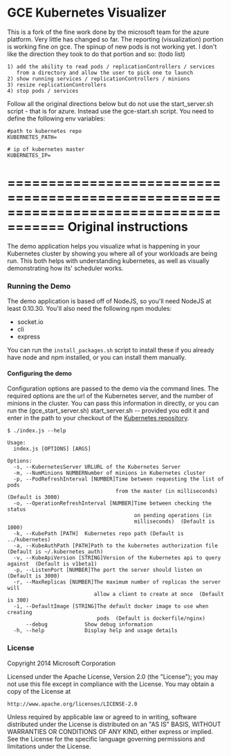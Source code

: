 GCE Kubernetes Visualizer
=====================

This is a fork of the fine work done by the microsoft team for the azure platform.  Very little has changed so far.  The reporting (visualization) portion is working fine on gce.  The spinup of new pods is not working yet.  I don't like the direction they took to do that portion and so: (todo list)

```
1) add the ability to read pods / replicationControllers / services 
   from a directory and allow the user to pick one to launch
2) show running services / replicationControllers / minions
3) resize replicationControllers
4) stop pods / services 
```

Follow all the original directions below but do not use the start_server.sh script - that is for azure.
Instead use the gce-start.sh script.  You need to define the following env variables:

```
#path to kubernetes repo
KUBERNETES_PATH=

# ip of kubernetes master
KUBERNETES_IP=
```
=====================================================================================
Original instructions
=====================================================================================

The demo application helps you visualize what is happening in your Kubernetes cluster by showing you where all of your workloads are being run. This both helps with understanding kubernetes, as well as visually demonstrating how its' scheduler works.

### Running the Demo
The demo application is based off of NodeJS, so you'll need NodeJS at least 0.10.30. You'll also need the following npm modules:

- socket.io
- cli
- express

You can run the `install_packages.sh` script to install these if you already have node and npm installed, or you can install them manually.

#### Configuring the demo

Configuration options are passed to the demo via the command lines. The required options are the url of the Kubernetes server, and the number of minions in the cluster. You can pass this information in directly, or you can run the (gce_start_server.sh) start_server.sh -- provided you edit it and enter in the path to your checkout of the [Kubernetes repository](https://github.com/GoogleCloudPlatform/kubernetes).

```
$ ./index.js --help

Usage:
  index.js [OPTIONS] [ARGS]

Options: 
  -s, --KubernetesServer URLURL of the Kubernetes Server
  -m, --NumMinions NUMBERNumber of minions in Kubernetes cluster
  -p, --PodRefreshInterval [NUMBER]Time between requesting the list of pods 
                                   from the master (in milliseconds)  (Default is 3000)
  -o, --OperationRefreshInterval [NUMBER]Time between checking the status 
                                         on pending operations (in 
                                         milliseconds)  (Default is 1000)
  -k, --KubePath [PATH]  Kubernetes repo path (Default is ../kubernetes)
  -a, --KubeAuthPath [PATH]Path to the kubernetes authorization file (Default is ~/.kubernetes_auth)
  -v, --KubeApiVersion [STRING]Version of the Kubernetes api to query against  (Default is v1beta1)
  -p, --ListenPort [NUMBER]The port the server should listen on (Default is 3000)
  -r, --MaxReplicas [NUMBER]The maximum number of replicas the server will 
                            allow a client to create at once  (Default is 300)
  -i, --DefaultImage [STRING]The default docker image to use when creating 
                             pods  (Default is dockerfile/nginx)
      --debug            Show debug information
  -h, --help             Display help and usage details
```

### License

Copyright 2014 Microsoft Corporation

Licensed under the Apache License, Version 2.0 (the "License");
you may not use this file except in compliance with the License.
You may obtain a copy of the License at

    http://www.apache.org/licenses/LICENSE-2.0

Unless required by applicable law or agreed to in writing, software
distributed under the License is distributed on an "AS IS" BASIS,
WITHOUT WARRANTIES OR CONDITIONS OF ANY KIND, either express or implied.
See the License for the specific language governing permissions and
limitations under the License.
